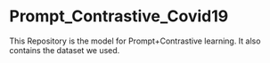# Prompt_Contrastive_Covid19
This Repository is the model for Prompt+Contrastive learning. It also contains the dataset we used.
